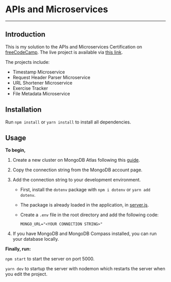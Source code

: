 # APIs and Microservices

---

## Introduction

This is my solution to the APIs and Microservices Certification on [freeCodeCamp](https://www.freecodecamp.org/learn/apis-and-microservices/apis-and-microservices-projects/). The live project is available via [this link](https://lesleytech-microservices.herokuapp.com).

The projects include:

- Timestamp Microservice
- Request Header Parser Microservice
- URL Shortener Microservice
- Exercise Tracker
- File Metadata Microservice

## Installation

Run `npm install` or `yarn install` to install all dependencies.

## Usage

**To begin,**

1. Create a new cluster on MongoDB Atlas following this [guide](https://docs.atlas.mongodb.com/getting-started/).
2. Copy the connection string from the MongoDB account page.
3. Add the connection string to your development environment.

   - First, install the `dotenv` package with `npm i dotenv` or `yarn add dotenv`.
   - The package is already loaded in the application, in [server.js](../master/server.js).
   - Create a `.env` file in the root directory and add the following code:

     `MONGO_URL="<YOUR CONNECTION STRING>"`

4. If you have MongoDB and MongoDB Compass installed, you can run your database locally.

**Finally, run:**

`npm start` to start the server on port 5000.

`yarn dev` to startup the server with nodemon which restarts the server when you edit the project.
